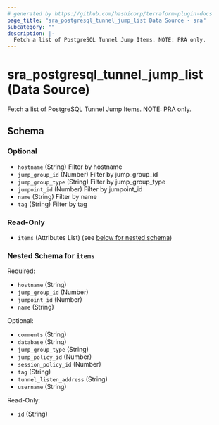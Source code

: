 ```yaml
---
# generated by https://github.com/hashicorp/terraform-plugin-docs
page_title: "sra_postgresql_tunnel_jump_list Data Source - sra"
subcategory: ""
description: |-
  Fetch a list of PostgreSQL Tunnel Jump Items. NOTE: PRA only.
---
```


# sra_postgresql_tunnel_jump_list (Data Source)

Fetch a list of PostgreSQL Tunnel Jump Items. NOTE: PRA only.



<!-- schema generated by tfplugindocs -->
## Schema

### Optional

- `hostname` (String) Filter by hostname
- `jump_group_id` (Number) Filter by jump_group_id
- `jump_group_type` (String) Filter by jump_group_type
- `jumpoint_id` (Number) Filter by jumpoint_id
- `name` (String) Filter by name
- `tag` (String) Filter by tag

### Read-Only

- `items` (Attributes List) (see [below for nested schema](#nestedatt--items))

<a id="nestedatt--items"></a>
### Nested Schema for `items`

Required:

- `hostname` (String)
- `jump_group_id` (Number)
- `jumpoint_id` (Number)
- `name` (String)

Optional:

- `comments` (String)
- `database` (String)
- `jump_group_type` (String)
- `jump_policy_id` (Number)
- `session_policy_id` (Number)
- `tag` (String)
- `tunnel_listen_address` (String)
- `username` (String)

Read-Only:

- `id` (String)
